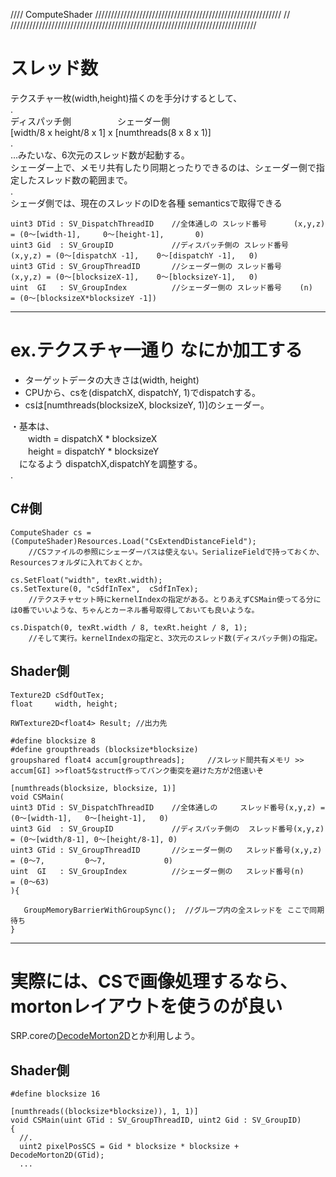 //// ComputeShader ///////////////////////////////////////////////////////////
//				
//////////////////////////////////////////////////////////////////////////////

# スレッド数
テクスチャ一枚(width,height)描くのを手分けするとして、  
.  
  ディスパッチ側　　　　　         シェーダー側  
 [width/8 x height/8 x 1]    x    [numthreads(8 x 8 x 1)]  
.  
 …みたいな、6次元のスレッド数が起動する。  
 シェーダー上で、メモリ共有したり同期とったりできるのは、シェーダー側で指定したスレッド数の範囲まで。  
.  
シェーダ側では、現在のスレッドのIDを各種	semanticsで取得できる  
```
uint3 DTid : SV_DispatchThreadID	//全体通しの スレッド番号		(x,y,z) = (0～[width-1],		0～[height-1],		0)
uint3 Gid  : SV_GroupID				//ディスパッチ側の スレッド番号	(x,y,z) = (0～[dispatchX -1],	0～[dispatchY -1],	0)
uint3 GTid : SV_GroupThreadID		//シェーダー側の スレッド番号	(x,y,z)	= (0～[blocksizeX-1],	0～[blocksizeY-1],	0)
uint  GI   : SV_GroupIndex			//シェーダー側の スレッド番号	(n)		= (0～[blocksizeX*blocksizeY -1])
```


---
# ex.テクスチャ一通り なにか加工する
- ターゲットデータの大きさは(width, height)
- CPUから、csを(dispatchX, dispatchY, 1)でdispatchする。
- csは[numthreads(blocksizeX, blocksizeY, 1)]のシェーダー。

・基本は、  
　　width  = dispatchX * blocksizeX  
　　height = dispatchY * blocksizeY  
　になるよう dispatchX,dispatchYを調整する。  
.  
## C#側
```
ComputeShader cs = (ComputeShader)Resources.Load("CsExtendDistanceField");
	//CSファイルの参照にシェーダーパスは使えない。SerializeFieldで持っておくか、Resourcesフォルダに入れておくとか。

cs.SetFloat("width", texRt.width);
cs.SetTexture(0, "cSdfInTex",  cSdfInTex);
	//テクスチャセット時にkernelIndexの指定がある。とりあえずCSMain使ってる分には0番でいいような、ちゃんとカーネル番号取得しておいても良いような。

cs.Dispatch(0, texRt.width / 8, texRt.height / 8, 1);
	//そして実行。kernelIndexの指定と、3次元のスレッド数(ディスパッチ側)の指定。
```

 ## Shader側
 ```
Texture2D cSdfOutTex;
float     width, height;

RWTexture2D<float4> Result; //出力先

#define blocksize 8
#define groupthreads (blocksize*blocksize)
groupshared float4 accum[groupthreads];		//スレッド間共有メモリ >> accum[GI] >>float5なstruct作ってバンク衝突を避けた方が2倍速いぞ

[numthreads(blocksize, blocksize, 1)]
void CSMain(
uint3 DTid : SV_DispatchThreadID	//全体通しの	    スレッド番号(x,y,z) = (0～[width-1],	0～[height-1],   0)
uint3 Gid  : SV_GroupID				//ディスパッチ側の	スレッド番号(x,y,z) = (0～[width/8-1],	0～[height/8-1], 0)
uint3 GTid : SV_GroupThreadID		//シェーダー側の	スレッド番号(x,y,z)	= (0～7,			0～7,			 0)
uint  GI   : SV_GroupIndex			//シェーダー側の	スレッド番号(n)		= (0～63)
){

	GroupMemoryBarrierWithGroupSync();	//グループ内の全スレッドを ここで同期待ち
}
```

---
# 実際には、CSで画像処理するなら、mortonレイアウトを使うのが良い
SRP.coreの[DecodeMorton2D](https://github.com/Unity-Technologies/Graphics/blob/master/Packages/com.unity.render-pipelines.core/ShaderLibrary/SpaceFillingCurves.hlsl#L62#L65)とか利用しよう。  

## Shader側
```
#define blocksize 16

[numthreads((blocksize*blocksize)), 1, 1)]
void CSMain(uint GTid : SV_GroupThreadID, uint2 Gid : SV_GroupID)
{ 
  //.
  uint2 pixelPosSCS = Gid * blocksize * blocksize + DecodeMorton2D(GTid);
  ...

```